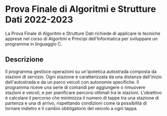# Prova Finale di Algoritmi e Strutture Dati 2022-2023
La Prova Finale di Algoritmi e Strutture Dati richiede di applicare le tecniche apprese nel corso di Algoritmi e Principi dell'Informatica per sviluppare un programma in linguaggio C.
## Descrizione
Il programma gestisce operazioni su un'ipotetica autostrada composta da stazioni di servizio. Ogni stazione è caratterizzata da una distanza dall'inizio dell'autostrada e da un parco veicoli con autonomie specifiche. Il programma riceve una serie di comandi per aggiungere o rimuovere stazioni e veicoli, e per pianificare percorsi ottimali tra le stazioni. L'obiettivo è calcolare il percorso che minimizza il numero di tappe tra una stazione di partenza e una di arrivo, rispettando condizioni come la possibilità di tornare indietro e il cambio obbligatorio del veicolo a ogni tappa.
